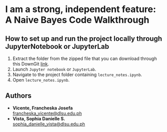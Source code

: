 # I am a strong, independent feature: A Naive Bayes Code Walkthrough

## How to set up and run the project locally through JupyterNotebook or JupyterLab
1. Extract the folder from the zipped file that you can download through this DownGit [link](https://minhaskamal.github.io/DownGit/#/home?url=https://github.com/francheska-vicente/stintsy-naivebayes).
2. Launch `Jupyter notebook` or `JupyterLab`.
3. Navigate to the project folder containing `lecture_notes.ipynb`.
4. Open `lecture_notes.ipynb`. 

## Authors
- **Vicente, Francheska Josefa**  <br/>
francheska_vicente@dlsu.edu.ph
- **Vista, Sophia Danielle S.**  <br/>
sophia_danielle_vista@dlsu.edu.ph
